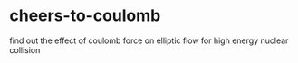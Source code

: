 # cheers-to-coulomb
find out the effect of coulomb force on elliptic flow for high energy nuclear collision
